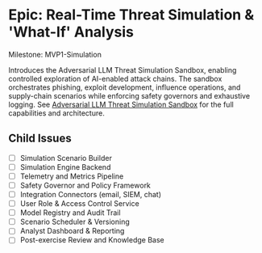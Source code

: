 # Epic: Real-Time Threat Simulation & 'What-If' Analysis

Milestone: MVP1-Simulation

Introduces the Adversarial LLM Threat Simulation Sandbox, enabling controlled exploration of AI-enabled attack chains. The sandbox orchestrates phishing, exploit development, influence operations, and supply-chain scenarios while enforcing safety governors and exhaustive logging. See [Adversarial LLM Threat Simulation Sandbox](../../ADVERSARIAL_LLM_THREAT_SIMULATION_SANDBOX.md) for the full capabilities and architecture.

## Child Issues

- [ ] Simulation Scenario Builder
- [ ] Simulation Engine Backend
- [ ] Telemetry and Metrics Pipeline
- [ ] Safety Governor and Policy Framework
- [ ] Integration Connectors (email, SIEM, chat)
- [ ] User Role & Access Control Service
- [ ] Model Registry and Audit Trail
- [ ] Scenario Scheduler & Versioning
- [ ] Analyst Dashboard & Reporting
- [ ] Post-exercise Review and Knowledge Base

